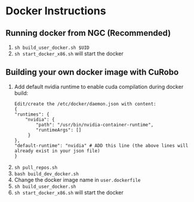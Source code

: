 <!--
Copyright (c) 2023 NVIDIA CORPORATION & AFFILIATES. All rights reserved.

NVIDIA CORPORATION, its affiliates and licensors retain all intellectual
property and proprietary rights in and to this material, related
documentation and any modifications thereto. Any use, reproduction,
disclosure or distribution of this material and related documentation
without an express license agreement from NVIDIA CORPORATION or
its affiliates is strictly prohibited.
-->
# Docker Instructions

## Running docker from NGC (Recommended)
1. `sh build_user_docker.sh $UID`
2. `sh start_docker_x86.sh` will start the docker

## Building your own docker image with CuRobo
1. Add default nvidia runtime to enable cuda compilation during docker build:
    ```
    Edit/create the /etc/docker/daemon.json with content:
    {
    "runtimes": {
        "nvidia": {
            "path": "/usr/bin/nvidia-container-runtime",
            "runtimeArgs": []
         } 
    },
    "default-runtime": "nvidia" # ADD this line (the above lines will already exist in your json file)
    }
    ```
2. `sh pull_repos.sh`
3. `bash build_dev_docker.sh`
4. Change the docker image name in `user.dockerfile`
5. `sh build_user_docker.sh`
6. `sh start_docker_x86.sh` will start the docker

